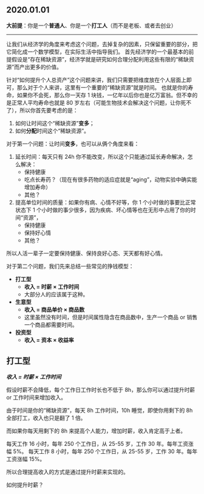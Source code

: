 2020.01.01
---
**大前提**：你是一个**普通人**、你是一个**打工人**（而不是老板、或者去创业）

---
让我们从经济学的角度来考虑这个问题，去掉复杂的因素，只保留重要的部分，把它简化成一个数学模型，在实际生活中指导我们。
首先经济学的一个最基本的前提假设是“存在稀缺资源”，经济学就是研究如何合理分配利用这些有限的“稀缺资源”而产出更多的价值。

针对“如何提升个人总资产”这个问题来讲，我们只需要把维度放在个人层面上即可，那么对于个人来讲，这里有一个重要的“稀缺资源”就是时间。
也就是你的寿命，如果你不会死，那么你一天存 1 块钱，一亿年以后你也是亿万富翁。但不幸的是正常人平均寿命也就是 80 岁左右（可能生物技术会解决这个问题，让你死不了），所以你首先要考虑的是：
1. 如何让时间这个“稀缺资源”**变多**；
2. 如何**分配**时间这个“稀缺资源”。

对于第一个问题：让时间**变多**，也可以从俩个角度来看：
1. 延长时间：每天只有 24h 你不能改变，所以这个只能通过延长寿命解决，怎么解决：
    - 保持健康
    - 吃点长寿药？（现在有很多药物的适应症就是“aging”，动物实验中确实能增加寿命）
    - 其他？
2. 提高单位时间的质量：如果你有病、心情不好等，你 1 个小时做的事要比正常状态下 1 个小时做的事少很多，因为疾病、坏心情等也在无形中占用了你的时间“资源”，
    - 保持健康
    - 保持好心情
    - 其他？

所以人活一辈子一定要保持健康、保持良好心态、天天都有好心情。

对于第二个问题，我们先来总结一些常见的挣钱模型：
- **打工型**
    - **收入 = 时薪 × 工作时间**
    - 大部分人的应该属于这种。
- **生意型**
    - **收入 = 商品单价 × 商品数**
    - 这里虽然没有时间，但是时间属性隐含在商品数中，生产一个商品 or 销售一个商品都需要时间。
- **投资型**
    - **收入 = 资本 × 收益率**
## 打工型
***收入 = 时薪 × 工作时间***

假设时薪不会降低，每个工作日工作时长也不低于 8h，那么你可以通过提升时薪 or 工作时间来增加收入。

由于时间是你的“稀缺资源”，每天 8h 工作时间，10h 睡觉，即使你用剩下的 8h 全部打工，收入也只是翻了 1 倍。

而如果你每天用剩下的 8h 来提高个人能力，增加时薪，收入肯定高于上者。

每天工作 16 小时，每年 250 个工作日，从 25-55 岁，工作 30 年。每年工资涨幅 5%。
每天工作 8 小时，每年 250 个工作日，从 25-55 岁，工作 30 年。每年工资涨幅 15%。

所以合理提高收入的方式是通过提升时薪来实现的。

如何提升时薪？
